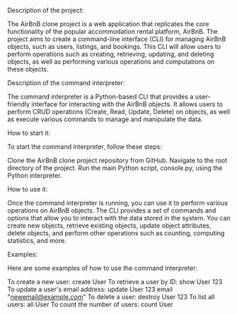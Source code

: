 Description of the project:

The AirBnB clone project is a web application that replicates the core functionality of the popular accommodation rental platform, AirBnB. The project aims to create a command-line interface (CLI) for managing AirBnB objects, such as users, listings, and bookings. This CLI will allow users to perform operations such as creating, retrieving, updating, and deleting objects, as well as performing various operations and computations on these objects.

Description of the command interpreter:

The command interpreter is a Python-based CLI that provides a user-friendly interface for interacting with the AirBnB objects. It allows users to perform CRUD operations (Create, Read, Update, Delete) on objects, as well as execute various commands to manage and manipulate the data.

How to start it:

To start the command interpreter, follow these steps:

Clone the AirBnB clone project repository from GitHub.
Navigate to the root directory of the project.
Run the main Python script, console.py, using the Python interpreter.

How to use it:

Once the command interpreter is running, you can use it to perform various operations on AirBnB objects. The CLI provides a set of commands and options that allow you to interact with the data stored in the system. You can create new objects, retrieve existing objects, update object attributes, delete objects, and perform other operations such as counting, computing statistics, and more.

Examples:

Here are some examples of how to use the command interpreter:

To create a new user: create User
To retrieve a user by ID: show User 123
To update a user's email address: update User 123 email "newemail@example.com"
To delete a user: destroy User 123
To list all users: all User
To count the number of users: count User


